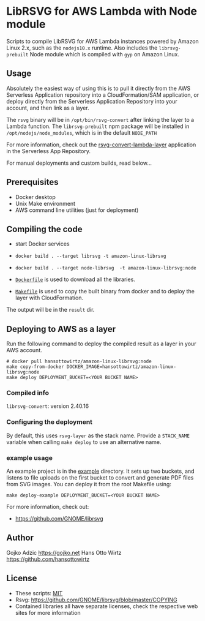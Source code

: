 # LibRSVG for AWS Lambda with Node module

Scripts to compile LibRSVG for AWS Lambda instances powered by Amazon Linux 2.x, such as the `nodejs10.x` runtime. Also includes the `librsvg-prebuilt` Node module which is compiled with `gyp` on Amazon Linux.

## Usage

Absolutely the easiest way of using this is to pull it directly from the AWS Serverless Application repository into a CloudFormation/SAM application, or deploy directly from the Serverless Application Repository into your account, and then link as a layer. 

The `rsvg` binary will be in `/opt/bin/rsvg-convert` after linking the layer to a Lambda function.
The `librsvg-prebuilt` npm package will be installed in `/opt/nodejs/node_modules`, which is in the default `NODE_PATH`

For more information, check out the [rsvg-convert-lambda-layer](https://serverlessrepo.aws.amazon.com/applications/arn:aws:serverlessrepo:us-east-1:145266761615:applications~rsvg-convert-lambda-layer) application in the Serverless App Repository.

For manual deployments and custom builds, read below...

## Prerequisites

* Docker desktop
* Unix Make environment
* AWS command line utilities (just for deployment)

## Compiling the code

* start Docker services
* `docker build . --target librsvg -t amazon-linux-librsvg`
* `docker build . --target node-librsvg  -t amazon-linux-librsvg:node`

* [`Dockerfile`](Dockerfile) is used to download all the libraries.
* [`Makefile`](Makefile) is used to copy the built binary from docker and to deploy the layer with CloudFormation.

The output will be in the `result` dir.

## Deploying to AWS as a layer

Run the following command to deploy the compiled result as a layer in your AWS account.

```
# docker pull hansottowirtz/amazon-linux-librsvg:node
make copy-from-docker DOCKER_IMAGE=hansottowirtz/amazon-linux-librsvg:node
make deploy DEPLOYMENT_BUCKET=<YOUR BUCKET NAME>
```

### Compiled info

`librsvg-convert`: version 2.40.16

### Configuring the deployment

By default, this uses `rsvg-layer` as the stack name. Provide a `STACK_NAME` variable when
calling `make deploy` to use an alternative name.

### example usage

An example project is in the [example](example) directory. It sets up two buckets, and listens to file uploads on the first bucket to convert and generate PDF files from SVG images. You can deploy it from the root Makefile using:

```
make deploy-example DEPLOYMENT_BUCKET=<YOUR BUCKET NAME>
```

For more information, check out:

* https://github.com/GNOME/librsvg

## Author

Gojko Adzic <https://gojko.net>
Hans Otto Wirtz <https://github.com/hansottowirtz>

## License

* These scripts: [MIT](https://opensource.org/licenses/MIT)
* Rsvg: <https://github.com/GNOME/librsvg/blob/master/COPYING>
* Contained libraries all have separate licenses, check the respective web sites for more information
